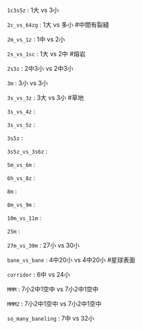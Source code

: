 `1c3s5z` : 1大 vs 3小

`2c_vs_64zg` : 1大 vs 多小  #中間有裂縫

`2m_vs_1z` :  1中 vs 2小  

`2s_vs_1sc` : 1大 vs 2中  #熔岩

`2s3z` : 2中3小 vs 2中3小 

`3m` : 3小 vs 3小 

`3s_vs_3z` : 3大 vs 3小  #草地

`3s_vs_4z` : 

`3s_vs_5z` : 

`3s5z` : 

`3s5z_vs_3s6z` : 

`5m_vs_6m` : 

`6h_vs_8z` : 

`8m` : 

`8m_vs_9m` : 

`10m_vs_11m` : 

`25m` : 

`27m_vs_30m` : 27小 vs 30小

`bane_vs_bane` : 4中20小 vs 4中20小  #星球表面

`corridor` : 6中 vs 24小

`MMM` : 7小2中1空中 vs 7小2中1空中

`MMM2` : 7小2中1空中 vs 7小2中1空中

`so_many_baneling` : 7中 vs 32小
